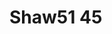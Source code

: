 <a name="material" />

# Shaw51 45
<script type="application/ld+json">
  {
    "@context": "https://schema.org/",
    "@type": "ChemicalSubstance",
    "http://purl.org/dc/terms/conformsTo":
      {
        "@type": "CreativeWork",
        "@id": "https://bioschemas.org/profiles/ChemicalSubstance/0.4-RELEASE/"
      },
    "@id": "https://egonw.github.io/nanowiki/nanowiki75.html#material",
    "name": "Shaw51 45",
    "sameAs": "http://127.0.0.1/mediawiki/index.php/Special:URIResolver/Shaw51_45"
  }
</script>

